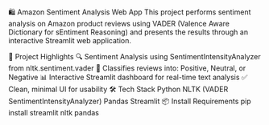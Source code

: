 🛍️ Amazon Sentiment Analysis Web App
This project performs sentiment analysis on Amazon product reviews using VADER (Valence Aware Dictionary for sEntiment Reasoning) and presents the results through an interactive Streamlit web application.

🌟 Project Highlights
🔍 Sentiment Analysis using SentimentIntensityAnalyzer from nltk.sentiment.vader
🧠 Classifies reviews into: Positive, Neutral, or Negative
📊 Interactive Streamlit dashboard for real-time text analysis
✅ Clean, minimal UI for usability
🛠️ Tech Stack
Python
NLTK (VADER SentimentIntensityAnalyzer)
Pandas
Streamlit
📦 Install Requirements
pip install streamlit nltk pandas
